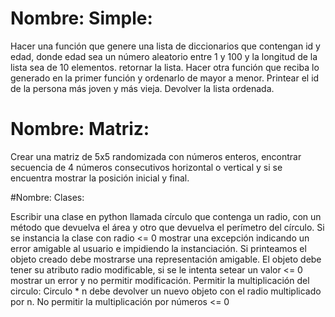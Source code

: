 # Nombre: Simple:

Hacer una función que genere una lista de diccionarios que contengan id y edad, donde
edad sea un número aleatorio entre 1 y 100 y la longitud de la lista sea de 10
elementos. retornar la lista.
Hacer otra función que reciba lo generado en la primer función y ordenarlo de mayor a
menor. Printear el id de la persona más joven y más vieja. Devolver la lista ordenada.

# Nombre: Matriz:

Crear una matriz de 5x5 randomizada con números enteros, encontrar secuencia de 4
números consecutivos horizontal o vertical y si se encuentra mostrar la posición inicial y
final.

#Nombre: Clases:

Escribir una clase en python llamada círculo que contenga un radio, con un método que
devuelva el área y otro que devuelva el perímetro del círculo.
Si se instancia la clase con radio <= 0 mostrar una excepción indicando un error amigable al
usuario e impidiendo la instanciación.
Si printeamos el objeto creado debe mostrarse una representación amigable.
El objeto debe tener su atributo radio modificable, si se le intenta setear un valor <= 0
mostrar un error y no permitir modificación.
Permitir la multiplicación del circulo: Circulo * n debe devolver un nuevo objeto con el radio
multiplicado por n. No permitir la multiplicación por números <= 0